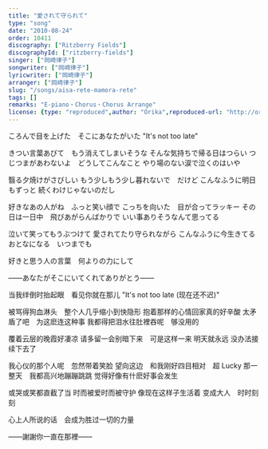 ```yaml
---
title: "愛されて守られて"
type: "song"
date: "2010-08-24"
order: 10411
discography: ["Ritzberry Fields"]
discographyId: ["ritzberry-fields"]
singer: ["岡崎律子"]
songwriter: ["岡崎律子"]
lyricwriter: ["岡崎律子"]
arranger: ["岡崎律子"]
slug: "/songs/aisa-rete-mamora-rete"
tags: []
remarks: "E-piano・Chorus・Chorus Arrange"
license: {type: "reproduced",author: "Orika",reproduced-url: "http://orikamushi.myweb.hinet.net/",reproduced-website: "織歌蟲網站"}
---
```


ころんで目を上げた　そこにあなたがいた 
"It's not too late" 

きつい言葉あびて　もう消えてしまいそうな 
そんな気持ちで帰る日はつらい 
つじつまがあわないよ　どうしてこんなこと 
やり場のない涙で泣くのはいや 

翳る夕焼けがさびしい 
もう少しもう少し暮れないで　だけど 
こんなふうに明日もずっと 
続くわけじゃないのだし 

好きなあの人がね　ふっと笑い顔で 
こっちを向いた　目が合ってラッキー 
その日は一日中　飛びあがらんばかりで 
いい事ありそうなんて思ってる 

泣いて笑ってもうぶつけて 
愛されてたり守られながら 
こんなふうに今生きてる 
おとなになる　いつまでも 

好きと思う人の言葉　何よりの力にして

――あなたがそこにいてくれてありがとう――

<!-- 翻译 -->

当我绊倒时抬起眼　看见你就在那儿 
"It's not too late (现在还不迟)" 

被骂得狗血淋头　整个人几乎缩小到快隐形 
抱着那样的心情回家真的好辛酸 
太矛盾了吧　为这麽连这种事 
我都得把泪水往肚裡吞呢　够没用的 

覆着云层的晚霞好凄凉 
请多留一会别暗下来　可是这样一来 
明天就永远 
没办法接续下去了 

我心仪的那个人呢　忽然带着笑脸 
望向这边　和我刚好四目相对　超 Lucky 
那一整天　我都高兴地蹦蹦跳跳 
觉得好像有什麽好事会发生 

或哭或笑都直截了当 
时而被爱时而被守护 
像现在这样子生活着 
变成大人　时时刻刻 

心上人所说的话　会成为胜过一切的力量

――謝謝你一直在那裡――
